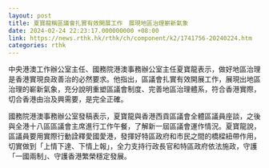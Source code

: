 ```yaml
---
layout: post
title: 夏寶龍稱區議會扎實有效開展工作　展現地區治理嶄新氣象
date: 2024-02-24 22:23:17.000000000 +08:00
link: https://news.rthk.hk/rthk/ch/component/k2/1741756-20240224.htm
categories: rthk
---
```


中央港澳工作辦公室主任、國務院港澳事務辦公室主任夏寶龍表示，做好地區治理是香港實現良政善治的必然要求。他指出，區議會扎實有效開展工作，展現出地區治理的嶄新氣象，充分說明重塑區議會制度、完善地區治理體系，符合香港實際，切合香港由治及興需要，是完全正確。

國務院港澳事務辦公室發稿表示，夏寶龍與香港西貢區議會全體區議員座談，之後與全港十八區區議會主席進行工作午餐，了解新一屆區議會運作情況。夏寶龍說，區議員要用實際行動詮釋愛國愛港，發揮好特區政府和市民之間的橋樑紐帶作用，切實做到「上情下達、下情上報」，全力支持行政長官和特區政府依法施政，守護「一國兩制」、守護香港繁榮穩定發展。
